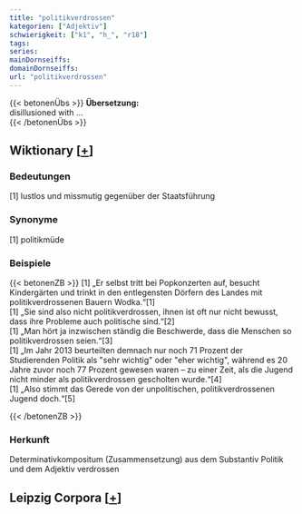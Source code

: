 ```yaml
---
title: "politikverdrossen"
kategorien: ["Adjektiv"]
schwierigkeit: ["k1", "h_", "r18"]
tags:
series:
mainDornseiffs:
domainDornseiffs:
url: "politikverdrossen"
---
```


{{< betonenÜbs >}}
**Übersetzung:**  
disillusioned with …  
{{< /betonenÜbs >}}

## Wiktionary [[+](https://de.wiktionary.org/wiki/politikverdrossen)]

### Bedeutungen
[1] lustlos und missmutig gegenüber der Staatsführung  

### Synonyme
[1] politikmüde  

### Beispiele
{{< betonenZB >}}
[1] „Er selbst tritt bei Popkonzerten auf, besucht Kindergärten und trinkt in den entlegensten Dörfern des Landes mit politikverdrossenen Bauern Wodka.“[1]  
[1] „Sie sind also nicht politikverdrossen, ihnen ist oft nur nicht bewusst, dass ihre Probleme auch politische sind.“[2]  
[1] „Man hört ja inzwischen ständig die Beschwerde, dass die Menschen so politikverdrossen seien.“[3]  
[1] „Im Jahr 2013 beurteilten demnach nur noch 71 Prozent der Studierenden Politik als "sehr wichtig" oder "eher wichtig", während es 20 Jahre zuvor noch 77 Prozent gewesen waren – zu einer Zeit, als die Jugend nicht minder als politikverdrossen gescholten wurde.“[4]  
[1] „Also stimmt das Gerede von der unpolitischen, politikverdrossenen Jugend doch.“[5]  

{{< /betonenZB >}}
### Herkunft
Determinativkompositum (Zusammensetzung) aus dem Substantiv Politik und dem Adjektiv verdrossen  


## Leipzig Corpora [[+](https://corpora.uni-leipzig.de/en/res?word=politikverdrossen&corpusId=deu_newscrawl-public_2018)]

